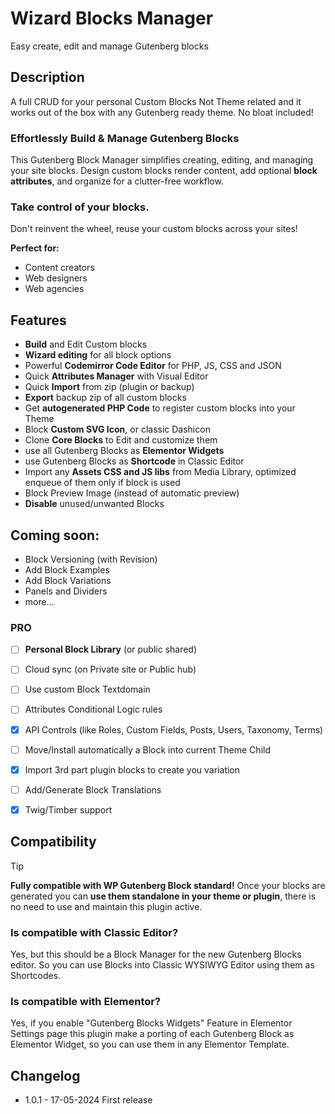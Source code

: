 # Wizard Blocks Manager

Easy create, edit and manage Gutenberg blocks

## Description

A full CRUD for your personal Custom Blocks
Not Theme related and it works out of the box with any Gutenberg ready theme.
No bloat included!

### Effortlessly Build & Manage Gutenberg Blocks

This Gutenberg Block Manager simplifies creating, editing, and managing your site blocks. 
Design custom blocks render content, add optional **block attributes**, and organize for a clutter-free workflow.

### Take control of your blocks.
Don't reinvent the wheel, reuse your custom blocks across your sites!

**Perfect for:**
- Content creators
- Web designers
- Web agencies

## Features

- **Build** and Edit Custom blocks
- **Wizard editing** for all block options
- Powerful **Codemirror Code Editor** for PHP, JS, CSS and JSON
- Quick **Attributes Manager** with Visual Editor
- Quick **Import** from zip (plugin or backup)
- **Export** backup zip of all custom blocks
- Get **autogenerated PHP Code** to register custom blocks into your Theme
- Block **Custom SVG Icon**, or classic Dashicon
- Clone **Core Blocks** to Edit and customize them
- use all Gutenberg Blocks as **Elementor Widgets**
- use Gutenberg Blocks as **Shortcode** in Classic Editor
- Import any **Assets CSS and JS libs** from Media Library, optimized enqueue of them only if block is used
- Block Preview Image (instead of automatic preview)
- **Disable** unused/unwanted Blocks

## Coming soon:

- Block Versioning (with Revision)
- Add Block Examples
- Add Block Variations
- Panels and Dividers
- more...

### PRO

- [ ] **Personal Block Library** (or public shared)
- [ ] Cloud sync (on Private site or Public hub)
- [ ] Use custom Block Textdomain
- [ ] Attributes Conditional Logic rules
- [x] API Controls (like Roles, Custom Fields, Posts, Users, Taxonomy, Terms)
- [ ] Move/Install automatically a Block into current Theme Child
- [x] Import 3rd part plugin blocks to create you variation
- [ ] Add/Generate Block Translations
- [x] Twig/Timber support


## Compatibility 

> [!TIP]
> **Fully compatible with WP Gutenberg Block standard!**
> Once your blocks are generated you can **use them standalone in your theme or plugin**,
> there is no need to use and maintain this plugin active. 

### Is compatible with Classic Editor?

Yes, but this should be a Block Manager for the new Gutenberg Blocks editor.
So you can use Blocks into Classic WYSIWYG Editor using them as Shortcodes.

### Is compatible with Elementor?

Yes, if you enable "Gutenberg Blocks Widgets" Feature in Elementor Settings page 
this plugin make a porting of each Gutenberg Block as Elementor Widget, 
so you can use them in any Elementor Template.


## Changelog

- 1.0.1 - 17-05-2024
First release